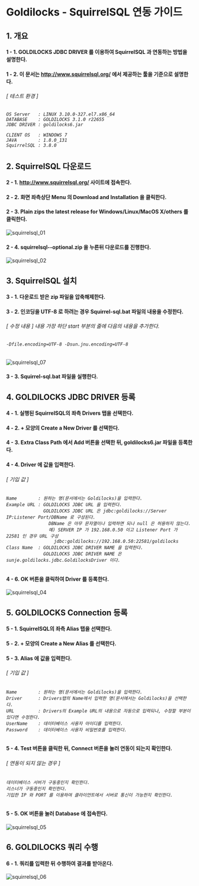 # Goldilocks - SquirrelSQL 연동 가이드

## 1. 개요

#### 1 - 1. GOLDILOCKS JDBC DRIVER 를 이용하여 SquirrelSQL 과 연동하는 방법을 설명한다.

#### 1 - 2. 이 문서는 http://www.squirrelsql.org/ 에서 제공하는 툴을 기준으로 설명한다.


###### [ 테스트 환경 ]

<h6>

    OS Server   : LINUX 3.10.0-327.el7.x86_64
    DATABASE    : GOLDILOCKS 3.1.0 r22655
    JDBC DRIVER : goldilocks6.jar

    CLIENT OS   : WINDOWS 7
    JAVA        : 1.8.0_131
    SquirrelSQL : 3.8.0

</h6>

## 2. SquirrelSQL 다운로드

#### 2 - 1. http://www.squirrelsql.org/ 사이트에 접속한다.

#### 2 - 2. 화면 좌측상단 Menu 의 Download and Installation 을 클릭한다.

#### 2 - 3. Plain zips the latest release for Windows/Linux/MacOS X/others 를 클릭한다.

![squirrelsql_01](https://user-images.githubusercontent.com/9734988/33247149-359eb0c8-d35f-11e7-86e4-4abcd8bf9f6f.jpg)

#### 2 - 4. squirrelsql-<version>-optional.zip 을 누른뒤 다운로드를 진행한다.

![squirrelsql_02](https://user-images.githubusercontent.com/9734988/33247142-2e26e950-d35f-11e7-99c5-16b5a9af6737.jpg)

## 3. SquirrelSQL 설치

#### 3 - 1. 다운로드 받은 zip 파일을 압축해제한다.

#### 3 - 2. 인코딩을 UTF-8 로 하려는 경우 Squirrel-sql.bat 파일의 내용을 수정한다.


###### [ 수정 내용 ] 내용 가장 하단 start 부분의 줄에 다음의 내용을 추가한다.

<h6>

    -Dfile.encoding=UTF-8 -Dsun.jnu.encoding=UTF-8

</h6>

![squirrelsql_07](https://user-images.githubusercontent.com/9734988/33247179-763e7fe6-d35f-11e7-98e9-21291ee6f13d.JPG)

#### 3 - 3. Squirrel-sql.bat 파일을 실행한다.

## 4. GOLDILOCKS JDBC DRIVER 등록

#### 4 - 1. 실행된 SquirrelSQL의 좌측 Drivers 탭을 선택한다.

#### 4 - 2. + 모양의 Create a New Driver 를 선택한다.

#### 4 - 3. Extra Class Path 에서 Add 버튼을 선택한 뒤, goldilocks6.jar 파일을 등록한다.

#### 4 - 4. Driver 에 값을 입력한다.

###### [ 기입 값 ]

<h6>

    Name        : 원하는 명(문서에서는 Goldilocks)을 입력한다.
    Example URL : GOLDILOCKS JDBC URL 을 입력한다.
                  GOLDILOCKS JDBC URL 은 jdbc:goldilocks://Server IP:Listener Port/DBName 로 구성된다.
                    DBName 은 아무 문자열이나 입력하면 되나 null 은 허용하지 않는다.
                    예) SERVER IP 가 192.168.0.50 이고 Listener Port 가 22581 인 경우 URL 구성
                      jdbc:goldilocks://192.168.0.50:22581/goldilocks
    Class Name  : GOLDILOCKS JDBC DRIVER NAME 을 입력한다.
                  GOLDILOCKS JDBC DRIVER NAME 은 sunje.goldilocks.jdbc.GoldilocksDriver 이다.

</h6>

#### 4 - 6. OK 버튼을 클릭하여 Driver 를 등록한다.

![squirrelsql_04](https://user-images.githubusercontent.com/9734988/33247210-aae57eb6-d35f-11e7-8aa7-168184106a2f.jpg)

## 5. GOLDILOCKS Connection 등록

#### 5 - 1. SquirrelSQL의 좌측 Alias 탭을 선택한다.

#### 5 - 2. + 모양의 Create a New Alias 를 선택한다.

#### 5 - 3. Alias 에 값을 입력한다.

###### [ 기입 값 ]

<h6>

    Name        : 원하는 명(문서에서는 Goldilocks)을 입력한다.
    Driver      : Drivers탭의 Name에서 입력한 명(문서에서는 Goldilocks)을 선택한다.
    URL         : Drivers의 Example URL의 내용으로 자동으로 입력되나, 수정할 부분이 있다면 수정한다.
    UserName    : 데이터베이스 사용자 아이디를 입력한다.
    Password    : 데이터베이스 사용자 비밀번호를 입력한다.

</h6>

#### 5 - 4. Test 버튼을 클릭한 뒤, Connect 버튼을 눌러 연동이 되는지 확인한다.

###### [ 연동이 되지 않는 경우 ]

<h6>

    데이터베이스 서버가 구동중인지 확인한다.
    리스너가 구동중인지 확인한다.
    기입한 IP 와 PORT 를 이용하여 클라이언트에서 서버로 통신이 가능한지 확인한다.

</h6>

#### 5 - 5. OK 버튼을 눌러 Database 에 접속한다.

![squirrelsql_05](https://user-images.githubusercontent.com/9734988/33247215-aedc3fdc-d35f-11e7-9b69-88a406852b15.jpg)

## 6. GOLDILOCKS 쿼리 수행

#### 6 - 1. 쿼리를 입력한 뒤 수행하여 결과를 받아온다.

![squirrelsql_06](https://user-images.githubusercontent.com/9734988/33247216-b0d6d48c-d35f-11e7-98d6-d2d729699f3e.jpg)
